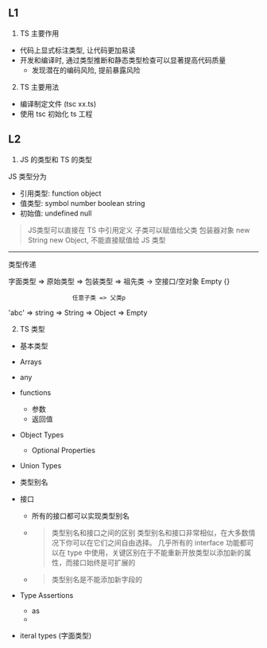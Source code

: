 ## L1

1. TS 主要作用
- 代码上显式标注类型, 让代码更加易读
- 开发和编译时, 通过类型推断和静态类型检查可以显著提高代码质量
  - 发现潜在的编码风险, 提前暴露风险

2. TS 主要用法
- 编译制定文件 (tsc xx.ts)
- 使用 tsc 初始化 ts 工程

## L2

1. JS 的类型和 TS 的类型 

JS 类型分为
- 引用类型: function object
- 值类型: symbol number boolean string
- 初始值: undefined null

>  JS类型可以直接在 TS 中引用定义
子类可以赋值给父类
包装器对象 new String new Object, 不能直接赋值给 JS 类型

---
类型传递

字面类型 => 原始类型 => 包装类型 => 祖先类 -> 空接口/空对象 Empty {}
                      
                      任意子类 => 父类p

'abc'  => string => String =>  Object => Empty


2. TS 类型

- 基本类型
- Arrays
- any
- functions
  - 参数
  - 返回值

- Object Types
  - Optional Properties
- Union Types
- 类型别名
- 接口
  - 所有的接口都可以实现类型别名
  - > 类型别名和接口之间的区别
类型别名和接口非常相似，在大多数情况下你可以在它们之间自由选择。 几乎所有的 interface 功能都可以在 type 中使用，关键区别在于不能重新开放类型以添加新的属性，而接口始终是可扩展的
  - > 类型别名是不能添加新字段的
- Type Assertions
  - as
  - <HTMLCanvasElement>
- iteral types (字面类型)






  
                       

